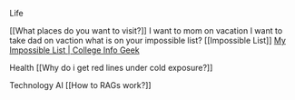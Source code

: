 Life

[[What places do you want to visit?]]
	I want to mom on vacation
	I want to take dad on vaction
what is on your impossible list?
[[Impossible List]]
[My Impossible List | College Info Geek](https://collegeinfogeek.com/about/meet-the-author/my-impossible-list/)

Health
[[Why do i get red lines under cold exposure?]]




Technology AI
[[How to RAGs work?]]